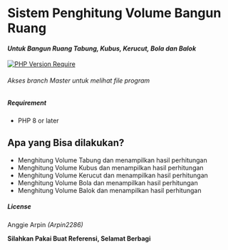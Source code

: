 # Sistem Penghitung  Volume Bangun Ruang
#### _Untuk Bangun Ruang Tabung, Kubus, Kerucut, Bola dan Balok_

[![PHP Version Require](http://poser.pugx.org/pugx/badge-poser/require/php)](https://packagist.org/packages/pugx/badge-poser)

###### Akses branch Master untuk melihat file program

##### Requirement

- PHP 8 or later

## Apa yang Bisa dilakukan?

- Menghitung Volume Tabung dan menampilkan hasil perhitungan
 - Menghitung Volume Kubus dan menampilkan hasil perhitungan
 - Menghitung Volume Kerucut dan menampilkan hasil perhitungan
 - Menghitung Volume Bola dan menampilkan hasil perhitungan
- Menghitung Volume Balok dan menampilkan hasil perhitungan

##### License

Anggie Arpin _(Arpin2286)_

**Silahkan Pakai Buat Referensi, Selamat Berbagi**
